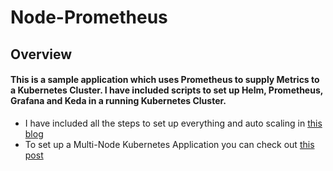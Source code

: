 # Node-Prometheus
## Overview
#### This is a sample application which uses Prometheus to supply Metrics to a Kubernetes Cluster. I have included scripts to set up Helm, Prometheus, Grafana and Keda in a running Kubernetes Cluster.
- I have included all the steps to set up everything and auto scaling in [this blog](https://medium.com/@akarX23/deploying-prometheus-and-grafana-in-a-multi-node-kubernetes-cluster-and-auto-scaling-with-keda-eccecfbd8950)
- To set up a Multi-Node Kubernetes Application you can check out [this post](https://medium.com/@akarX23/multi-node-kubernetes-cluster-deployment-with-kubespray-and-ansible-c83c2c3c8f7f)
